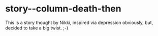 # story--column-death-then
This is a story thought by Nikki, inspired via depression obviously, but, decided to take a big twist. ;-)
